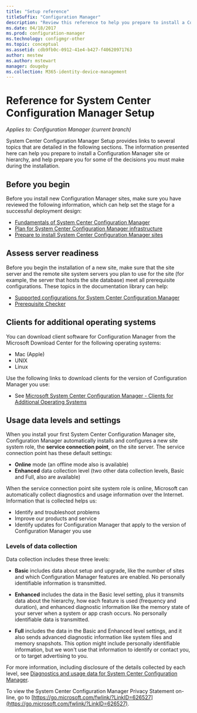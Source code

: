```yaml
---
title: "Setup reference"
titleSuffix: "Configuration Manager"
description: "Review this reference to help you prepare to install a Configuration Manager site or hierarchy."
ms.date: 04/18/2017
ms.prod: configuration-manager
ms.technology: configmgr-other
ms.topic: conceptual
ms.assetid: cdb9fb0c-0912-41e4-b427-f40620971763
author: mestew
ms.author: mstewart
manager: dougeby
ms.collection: M365-identity-device-management
---
```

# Reference for System Center Configuration Manager Setup

*Applies to: Configuration Manager (current branch)*

System Center Configuration Manager Setup provides links to several topics that are detailed in the following sections. The information presented here can help you prepare  to install a Configuration Manager site or hierarchy, and help prepare you for some of the decisions you must make during the installation.  


##  <a name="bkmk_start"></a> Before you begin  
Before you install new Configuration Manager sites, make sure you have reviewed the following information, which can help set the stage for a successful deployment design:  

-   [Fundamentals of System Center Configuration Manager](../../../../core/understand/fundamentals.md)  
-   [Plan for System Center Configuration Manager infrastructure](../../../plan-design/network/configure-firewalls-ports-domains.md)  
-   [Prepare to install System Center Configuration Manager sites](prepare-to-install-sites.md)  

##  <a name="bkmk_assess"></a> Assess server readiness  
Before you begin the installation of a new site, make sure that the site server and the remote site system servers you plan to use for the site (for example, the server that hosts the site database) meet all prerequisite configurations. These topics in the documentation library can help:  

-   [Supported configurations for System Center Configuration Manager](../../../../core/plan-design/configs/supported-configurations.md)  
-   [Prerequisite Checker](prerequisite-checker.md)  

##  <a name="bkmk_Addclients"></a> Clients for additional operating systems  
You can download client software for Configuration Manager from the Microsoft Download Center for the following operating systems:  

-   Mac   (Apple)  
-   UNIX  
-   Linux  

Use the following links to download clients for the version of Configuration Manager you use:  

-   See [Microsoft System Center Configuration Manager - Clients for Additional Operating Systems](https://www.microsoft.com/download/details.aspx?id=47719)  

##  <a name="bkmk_usage"></a> Usage data levels and settings  
When you install your first System Center Configuration Manager site, Configuration Manager automatically installs and configures a new site system role, the **service connection point**,  on the site server. The service connection point has these default settings:  

-   **Online** mode (an offline mode also is available)  
-   **Enhanced** data collection level (two other data collection levels, Basic and Full, also are available)  

When the service connection point site system role is online, Microsoft can automatically collect diagnostics and usage information over the Internet. Information that is collected helps us:  

-   Identify and troubleshoot problems  
-   Improve our products and service  
-   Identify updates for Configuration Manager that apply to the version of Configuration Manager you use  

### Levels of data collection  
Data collection includes these three levels:

-   **Basic** includes data about setup and upgrade, like the number of sites and which Configuration Manager features are enabled. No personally identifiable information is transmitted.  

-   **Enhanced** includes the data in the Basic level setting, plus it transmits data about the hierarchy, how each feature is used (frequency and duration), and enhanced diagnostic information like the memory state of your server when a system or app crash occurs. No personally identifiable data is transmitted.  

-   **Full** includes the data in the Basic and Enhanced level settings, and it also sends advanced diagnostic information like system files and memory snapshots. This option might include personally identifiable information, but we won't use that information to identify or contact you, or to target advertising to you.  

For more information, including disclosure of the details collected by each level, see [Diagnostics and usage data for System Center Configuration Manager](../../../../core/plan-design/diagnostics/diagnostics-and-usage-data.md).  

To view the System Center Configuration Manager Privacy Statement on-line, go to [https://go.microsoft.com/fwlink/?LinkID=626527](https://go.microsoft.com/fwlink/?LinkID=626527).
